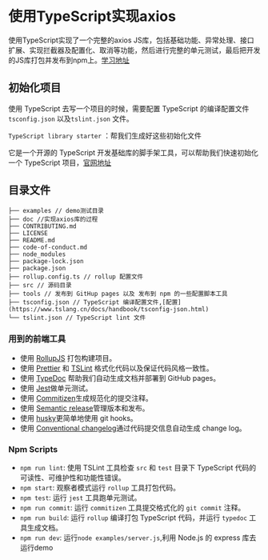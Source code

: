 # 使用TypeScript实现axios 
使用TypeScript实现了一个完整的axios JS库，包括基础功能、异常处理、接口扩展、实现拦截器及配置化、取消等功能，然后进行完整的单元测试，最后把开发的JS库打包并发布到npm上。[学习地址](https://coding.imooc.com/learn/list/330.html)

## 初始化项目
使用 TypeScript 去写一个项目的时候，需要配置 TypeScript 的编译配置文件 `tsconfig.json` 以及`tslint.json` 文件。

`TypeScript library starter` ：帮我们生成好这些初始化文件

它是一个开源的 TypeScript 开发基础库的脚手架工具，可以帮助我们快速初始化一个 TypeScript 项目，[官网地址](https://github.com/alexjoverm/typescript-library-starter)

## 目录文件
```
├── examples // demo测试目录
├── doc //实现axios库的过程
├── CONTRIBUTING.md
├── LICENSE 
├── README.md
├── code-of-conduct.md
├── node_modules
├── package-lock.json
├── package.json
├── rollup.config.ts // rollup 配置文件
├── src // 源码目录
├── tools // 发布到 GitHup pages 以及 发布到 npm 的一些配置脚本工具
├── tsconfig.json // TypeScript 编译配置文件,[配置](https://www.tslang.cn/docs/handbook/tsconfig-json.html)
└── tslint.json // TypeScript lint 文件
```

### 用到的前端工具
- 使用 [RollupJS](https://rollupjs.org/) 打包构建项目。
- 使用 [Prettier](https://github.com/prettier/prettier) 和 [TSLint](https://palantir.github.io/tslint/) 格式化代码以及保证代码风格一致性。
- 使用 [TypeDoc](https://typedoc.org/) 帮助我们自动生成文档并部署到 GitHub pages。
- 使用 [Jest](https://jestjs.io/)做单元测试。
- 使用 [Commitizen](https://github.com/commitizen/cz-cli)生成规范化的提交注释。
- 使用 [Semantic release](https://github.com/semantic-release/semantic-release)管理版本和发布。
- 使用 [husky](https://github.com/typicode/husky)更简单地使用 git hooks。
- 使用 [Conventional changelog](https://github.com/conventional-changelog/conventional-changelog)通过代码提交信息自动生成 change log。


### Npm Scripts
 - `npm run lint`: 使用 TSLint 工具检查 `src` 和 `test` 目录下 TypeScript 代码的可读性、可维护性和功能性错误。
 - `npm start`: 观察者模式运行 `rollup` 工具打包代码。
 - `npm test`: 运行 `jest` 工具跑单元测试。
 - `npm run commit`: 运行 `commitizen` 工具提交格式化的 `git commit` 注释。
 - `npm run build`: 运行 `rollup` 编译打包 TypeScript 代码，并运行 `typedoc` 工具生成文档。
 - `npm run dev`: 运行`node examples/server.js`,利用 Node.js 的 express 库去运行demo
 




